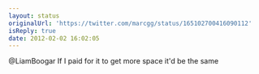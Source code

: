 ```yaml
---
layout: status
originalUrl: 'https://twitter.com/marcgg/status/165102700416090112'
isReply: true
date: 2012-02-02 16:02:05
---
```


@LiamBoogar If I paid for it to get more space it'd be the same
